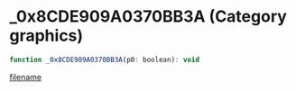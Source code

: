 # _0x8CDE909A0370BB3A (Category graphics)

```js
function _0x8CDE909A0370BB3A(p0: boolean): void
```

[filename](_0x8CDE909A0370BB3A_m.md ':include')